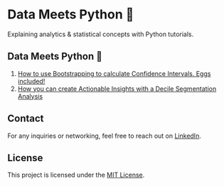 # Data Meets Python 🐍

Explaining analytics & statistical concepts with Python tutorials.



## Data Meets Python 🐍
1. [How to use Bootstrapping to calculate Confidence Intervals. Eggs included!](https://medium.com/p/47cf89fe55b1)
2. [How you can create Actionable Insights with a Decile Segmentation Analysis](https://medium.com/stackademic/data-meets-python-2-how-you-can-create-actionable-insights-with-a-decile-segmentation-analysis-b1c253b514b3)

## Contact
For any inquiries or networking, feel free to reach out on [LinkedIn](https://www.linkedin.com/in/josecruz-phd/).

## License
This project is licensed under the [MIT License](LICENSE).
